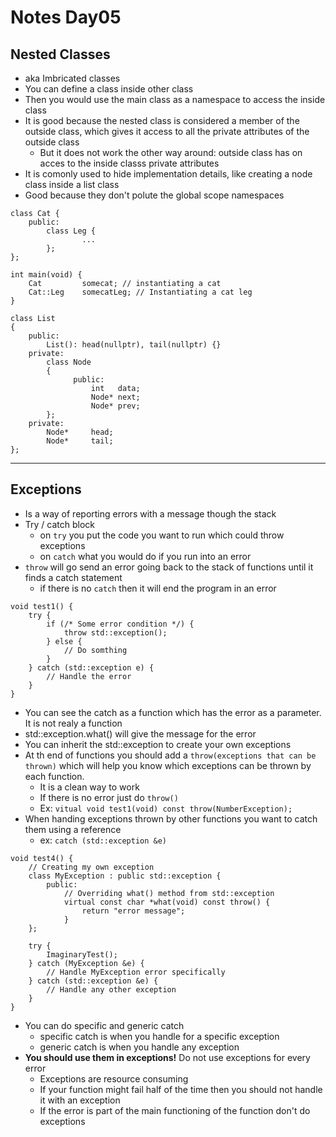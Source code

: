 # Notes Day05

## Nested Classes

- aka Imbricated classes 
- You can define a class inside other class
- Then you would use the main class as a namespace to access the inside class
- It is good because the nested class is considered a member of the outside class, which gives it access to all the private attributes of the outside class
  - But it does not work the other way around: outside class has on acces to the inside classs private attributes
- It is comonly used to hide implementation details, like creating a node class inside a list class
- Good because they don't polute the global scope namespaces

```
class Cat {
	public:
		class Leg {
				...
		};
};

int main(void) {
	Cat			somecat; // instantiating a cat
	Cat::Leg 	somecatLeg; // Instantiating a cat leg
}
```

```
class List
{
    public:
        List(): head(nullptr), tail(nullptr) {}
    private:
        class Node
        {
              public:
                  int   data;
                  Node* next;
                  Node* prev;
        };
    private:
        Node*     head;
        Node*     tail;
};
```

---

## Exceptions

- Is a way of reporting errors with a message though the stack
- Try / catch block
  - on `try` you put the code you want to run which could throw exceptions
  - on `catch` what you would do if you run into an error
- `throw` will go send an error going back to the stack of functions until it finds a catch statement
  - if there is no `catch` then it will end the program in an error

```
void test1() {
	try {
		if (/* Some error condition */) {
			throw std::exception();
		} else {
			// Do somthing
		}
	} catch (std::exception e) {
		// Handle the error
	}
}
```

- You can see the catch as a function which has the error as a parameter. It is not realy a function
- std::exception.what() will give the message for the error
- You can inherit the std::exception to create your own exceptions
- At th end of functions you should add a `throw(exceptions that can be thrown)` which will help you know which exceptions can be thrown by each function.
  - It is a clean way to work
  - If there is no error just do `throw()`
  - Ex: `vitual void test1(void) const throw(NumberException);`
- When handing exceptions thrown by other functions you want to catch them using a reference
  - ex: `catch (std::exception &e)`

```
void test4() {
	// Creating my own exception
	class MyException : public std::exception {
		public:
			// Overriding what() method from std::exception
			virtual const char *what(void) const throw() {
				return "error message";
			}
	};

	try {
		ImaginaryTest();
	} catch (MyException &e) {
		// Handle MyException error specifically
	} catch (std::exception &e) {
		// Handle any other exception
	}
}
```

- You can do specific and generic catch
  - specific catch is when you handle for a specific exception
  - generic catch is when you handle any exception
- **You should use them in exceptions!** Do not use exceptions for every error
  - Exceptions are resource consuming
  - If your function might fail half of the time then you should not handle it with an exception
  - If the error is part of the main functioning of the function don't do exceptions


